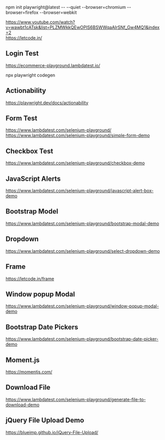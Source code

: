 npm init playwright@latest -- --quiet --browser=chromium --browser=firefox --browser=webkit  

https://www.youtube.com/watch?v=wawbt1cATsk&list=PLZMWkkQEwOPlS6BSWWqaAIrSNf_Gw4MQ1&index=2  
https://letcode.in/  
  
## Login Test  
https://ecommerce-playground.lambdatest.io/  

npx playwright codegen  
  
## Actionability  
https://playwright.dev/docs/actionability  
  
## Form Test  
https://www.lambdatest.com/selenium-playground/  
https://www.lambdatest.com/selenium-playground/simple-form-demo  
  
## Checkbox Test  
https://www.lambdatest.com/selenium-playground/checkbox-demo  

## JavaScript Alerts  
https://www.lambdatest.com/selenium-playground/javascript-alert-box-demo  
  
## Bootstrap Model  
https://www.lambdatest.com/selenium-playground/bootstrap-modal-demo  
  
## Dropdown  
https://www.lambdatest.com/selenium-playground/select-dropdown-demo  
  
## Frame  
https://letcode.in/frame  
  
## Window popup Modal  
https://www.lambdatest.com/selenium-playground/window-popup-modal-demo  

## Bootstrap Date Pickers
https://www.lambdatest.com/selenium-playground/bootstrap-date-picker-demo  
  
## Moment.js  
https://momentjs.com/  
  
## Download File  
https://www.lambdatest.com/selenium-playground/generate-file-to-download-demo    
  
## jQuery File Upload Demo  
https://blueimp.github.io/jQuery-File-Upload/  
  
## 
